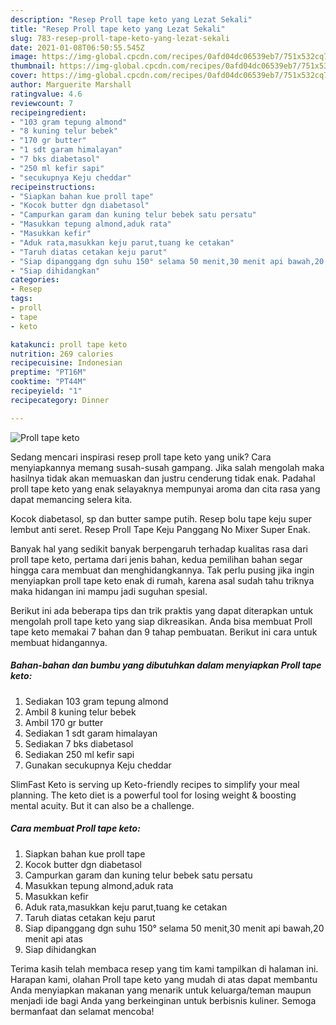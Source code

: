 ```yaml
---
description: "Resep Proll tape keto yang Lezat Sekali"
title: "Resep Proll tape keto yang Lezat Sekali"
slug: 783-resep-proll-tape-keto-yang-lezat-sekali
date: 2021-01-08T06:50:55.545Z
image: https://img-global.cpcdn.com/recipes/0afd04dc06539eb7/751x532cq70/proll-tape-keto-foto-resep-utama.jpg
thumbnail: https://img-global.cpcdn.com/recipes/0afd04dc06539eb7/751x532cq70/proll-tape-keto-foto-resep-utama.jpg
cover: https://img-global.cpcdn.com/recipes/0afd04dc06539eb7/751x532cq70/proll-tape-keto-foto-resep-utama.jpg
author: Marguerite Marshall
ratingvalue: 4.6
reviewcount: 7
recipeingredient:
- "103 gram tepung almond"
- "8 kuning telur bebek"
- "170 gr butter"
- "1 sdt garam himalayan"
- "7 bks diabetasol"
- "250 ml kefir sapi"
- "secukupnya Keju cheddar"
recipeinstructions:
- "Siapkan bahan kue proll tape"
- "Kocok butter dgn diabetasol"
- "Campurkan garam dan kuning telur bebek satu persatu"
- "Masukkan tepung almond,aduk rata"
- "Masukkan kefir"
- "Aduk rata,masukkan keju parut,tuang ke cetakan"
- "Taruh diatas cetakan keju parut"
- "Siap dipanggang dgn suhu 150° selama 50 menit,30 menit api bawah,20 menit api atas"
- "Siap dihidangkan"
categories:
- Resep
tags:
- proll
- tape
- keto

katakunci: proll tape keto 
nutrition: 269 calories
recipecuisine: Indonesian
preptime: "PT16M"
cooktime: "PT44M"
recipeyield: "1"
recipecategory: Dinner

---
```



![Proll tape keto](https://img-global.cpcdn.com/recipes/0afd04dc06539eb7/751x532cq70/proll-tape-keto-foto-resep-utama.jpg)

Sedang mencari inspirasi resep proll tape keto yang unik? Cara menyiapkannya memang susah-susah gampang. Jika salah mengolah maka hasilnya tidak akan memuaskan dan justru cenderung tidak enak. Padahal proll tape keto yang enak selayaknya mempunyai aroma dan cita rasa yang dapat memancing selera kita.

Kocok diabetasol, sp dan butter sampe putih. Resep bolu tape keju super lembut anti seret. Resep Proll Tape Keju Panggang No Mixer Super Enak.

Banyak hal yang sedikit banyak berpengaruh terhadap kualitas rasa dari proll tape keto, pertama dari jenis bahan, kedua pemilihan bahan segar hingga cara membuat dan menghidangkannya. Tak perlu pusing jika ingin menyiapkan proll tape keto enak di rumah, karena asal sudah tahu triknya maka hidangan ini mampu jadi suguhan spesial.


Berikut ini ada beberapa tips dan trik praktis yang dapat diterapkan untuk mengolah proll tape keto yang siap dikreasikan. Anda bisa membuat Proll tape keto memakai 7 bahan dan 9 tahap pembuatan. Berikut ini cara untuk membuat hidangannya.

<!--inarticleads1-->

##### Bahan-bahan dan bumbu yang dibutuhkan dalam menyiapkan Proll tape keto:

1. Sediakan 103 gram tepung almond
1. Ambil 8 kuning telur bebek
1. Ambil 170 gr butter
1. Sediakan 1 sdt garam himalayan
1. Sediakan 7 bks diabetasol
1. Sediakan 250 ml kefir sapi
1. Gunakan secukupnya Keju cheddar


SlimFast Keto is serving up Keto-friendly recipes to simplify your meal planning. The keto diet is a powerful tool for losing weight &amp; boosting mental acuity. But it can also be a challenge. 

<!--inarticleads2-->

##### Cara membuat Proll tape keto:

1. Siapkan bahan kue proll tape
1. Kocok butter dgn diabetasol
1. Campurkan garam dan kuning telur bebek satu persatu
1. Masukkan tepung almond,aduk rata
1. Masukkan kefir
1. Aduk rata,masukkan keju parut,tuang ke cetakan
1. Taruh diatas cetakan keju parut
1. Siap dipanggang dgn suhu 150° selama 50 menit,30 menit api bawah,20 menit api atas
1. Siap dihidangkan




Terima kasih telah membaca resep yang tim kami tampilkan di halaman ini. Harapan kami, olahan Proll tape keto yang mudah di atas dapat membantu Anda menyiapkan makanan yang menarik untuk keluarga/teman maupun menjadi ide bagi Anda yang berkeinginan untuk berbisnis kuliner. Semoga bermanfaat dan selamat mencoba!
